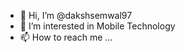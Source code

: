 - 👋 Hi, I’m @dakshsemwal97
- 👀 I’m interested in Mobile Technology 
- 📫 How to reach me ...

<!---
dakshsemwal97/dakshsemwal97 is a ✨ special ✨ repository because its `README.md` (this file) appears on your GitHub profile.
You can click the Preview link to take a look at your changes.
--->
